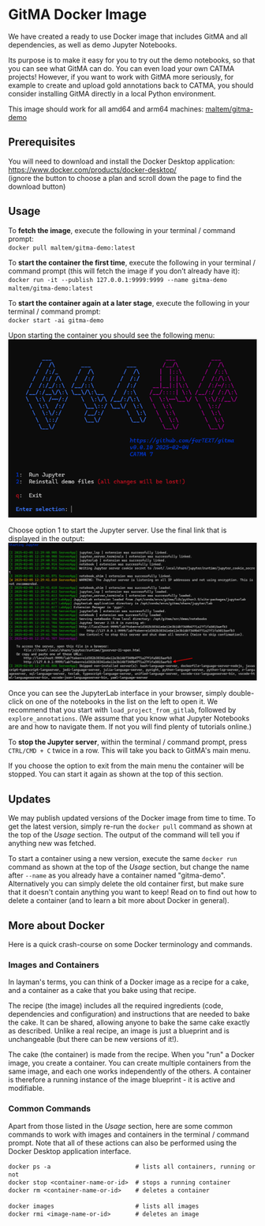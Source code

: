 # GitMA Docker Image

We have created a ready to use Docker image that includes GitMA and all dependencies, as well as demo Jupyter Notebooks.

Its purpose is to make it easy for you to try out the demo notebooks, so that you can see what GitMA can do. You can even load your own CATMA projects! However,
if you want to work with GitMA more seriously, for example to create and upload gold annotations back to CATMA, you should consider installing GitMA directly in
a local Python environment.

This image should work for all amd64 and arm64 machines: [maltem/gitma-demo](https://hub.docker.com/r/maltem/gitma-demo)

## Prerequisites

You will need to download and install the Docker Desktop application: https://www.docker.com/products/docker-desktop/  
(ignore the button to choose a plan and scroll down the page to find the download button)

## Usage

To **fetch the image**, execute the following in your terminal / command prompt:  
`docker pull maltem/gitma-demo:latest`

To **start the container the first time**, execute the following in your terminal / command prompt (this will fetch the image if you don’t already have it):  
`docker run -it --publish 127.0.0.1:9999:9999 --name gitma-demo maltem/gitma-demo:latest`

To **start the container again at a later stage**, execute the following in your terminal / command prompt:  
`docker start -ai gitma-demo`

Upon starting the container you should see the following menu:  
![gitma_main_menu](gitma_main_menu.png)

Choose option 1 to start the Jupyter server. Use the final link that is displayed in the output:  
![gitma_jupyter_output](gitma_jupyter_output.png)

Once you can see the JupyterLab interface in your browser, simply double-click on one of the notebooks in the list on the left to open it. We recommend that you
start with `load_project_from_gitlab`, followed by `explore_annotations`. (We assume that you know what Jupyter Notebooks are and how to navigate them. If not
you will find plenty of tutorials online.)

To **stop the Jupyter server**, within the terminal / command prompt, press `CTRL/CMD + C` twice in a row. This will take you back to GitMA's main
menu.

If you choose the option to exit from the main menu the container will be stopped. You can start it again as shown at the top of this section.

## Updates

We may publish updated versions of the Docker image from time to time. To get the latest version, simply re-run the `docker pull` command as shown at the top of
the *Usage* section. The output of the command will tell you if anything new was fetched.

To start a container using a new version, execute the same `docker run` command as shown at the top of the *Usage* section, but change the name after `--name`
as you already have a container named "gitma-demo". Alternatively you can simply delete the old container first, but make sure that it doesn't contain anything
you want to keep! Read on to find out how to delete a container (and to learn a bit more about Docker in general).

## More about Docker

Here is a quick crash-course on some Docker terminology and commands.

### Images and Containers

In layman's terms, you can think of a Docker image as a recipe for a cake, and a container as a cake that you bake using that recipe.

The recipe (the image) includes all the required ingredients (code, dependencies and configuration) and instructions that are needed to bake the cake. It can be
shared, allowing anyone to bake the same cake exactly as described. Unlike a real recipe, an image is just a blueprint and is unchangeable (but there can be new
versions of it!).

The cake (the container) is made from the recipe. When you "run" a Docker image, you create a container. You can create multiple containers from the same image,
and each one works independently of the others. A container is therefore a running instance of the image blueprint - it is active and modifiable.

### Common Commands

Apart from those listed in the *Usage* section, here are some common commands to work with images and containers in the terminal / command prompt. Note that all
of these actions can also be performed using the Docker Desktop application interface.

```
docker ps -a                        # lists all containers, running or not
docker stop <container-name-or-id>  # stops a running container
docker rm <container-name-or-id>    # deletes a container

docker images                       # lists all images
docker rmi <image-name-or-id>       # deletes an image
```
